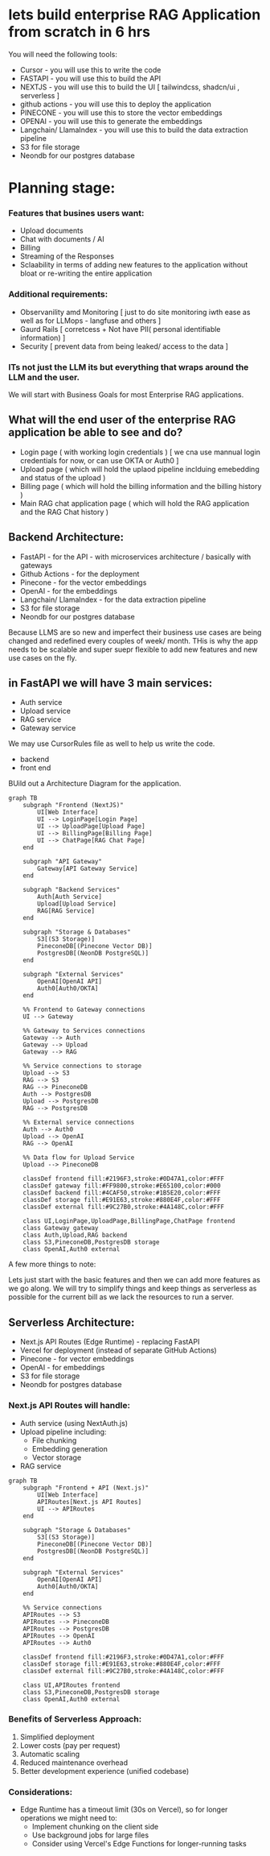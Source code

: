 # lets build enterprise RAG Application from scratch in 6 hrs

You will need the following tools:

- Cursor - you will use this to write the code
- FASTAPI - you will use this to build the API
- NEXTJS - you will use this to build the UI [ tailwindcss, shadcn/ui , serverless ]
- github actions - you will use this to deploy the application
- PINECONE - you will use this to store the vector embeddings
- OPENAI - you will use this to generate the embeddings
- Langchain/ LlamaIndex - you will use this to build the data extraction pipeline
- S3 for file storage
- Neondb for our postgres database

# Planning stage:

### Features that busines users want:

- Upload documents
- Chat with documents / AI
- Billing
- Streaming of the Responses
- Sclaability in terms of adding new features to the application without bloat or re-writing the entire application

### Additional requirements:

- Observanility amd Monitoring [ just to do site monitoring iwth ease as well as for LLMops - langfuse and others ]
- Gaurd Rails [ corretcess + Not have PII( personal identifiable information) ]
- Security [ prevent data from being leaked/ access to the data ]

### ITs not just the LLM its but everything that wraps around the LLM and the user.

We will start with Business Goals for most Enterprise RAG applications.

## What will the end user of the enterprise RAG application be able to see and do?

- Login page ( with working login credentials ) [ we cna use mannual login credentials for now, or can use OKTA or Auth0 ]
- Upload page ( which will hold the uplaod pipeline inclduing emebedding and status of the upload )
- Billing page ( which will hold the billing information and the billing history )
- Main RAG chat application page ( which will hold the RAG application and the RAG Chat history )

## Backend Architecture:

- FastAPI - for the API - with microservices architecture / basically with gateways
- Github Actions - for the deployment
- Pinecone - for the vector embeddings
- OpenAI - for the embeddings
- Langchain/ LlamaIndex - for the data extraction pipeline
- S3 for file storage
- Neondb for our postgres database

Because LLMS are so new and imperfect their business use cases are being changed and redefined every couples of week/ month.
THis is why the app needs to be scalable and super suepr flexible to add new features and new use cases on the fly.

## in FastAPI we will have 3 main services:

- Auth service
- Upload service
- RAG service
- Gateway service

We may use CursorRules file as well to help us write the code.

- backend
- front end

BUild out a Architecture Diagram for the application.

```mermaid
graph TB
    subgraph "Frontend (NextJS)"
        UI[Web Interface]
        UI --> LoginPage[Login Page]
        UI --> UploadPage[Upload Page]
        UI --> BillingPage[Billing Page]
        UI --> ChatPage[RAG Chat Page]
    end

    subgraph "API Gateway"
        Gateway[API Gateway Service]
    end

    subgraph "Backend Services"
        Auth[Auth Service]
        Upload[Upload Service]
        RAG[RAG Service]
    end

    subgraph "Storage & Databases"
        S3[(S3 Storage)]
        PineconeDB[(Pinecone Vector DB)]
        PostgresDB[(NeonDB PostgreSQL)]
    end

    subgraph "External Services"
        OpenAI[OpenAI API]
        Auth0[Auth0/OKTA]
    end

    %% Frontend to Gateway connections
    UI --> Gateway

    %% Gateway to Services connections
    Gateway --> Auth
    Gateway --> Upload
    Gateway --> RAG

    %% Service connections to storage
    Upload --> S3
    RAG --> S3
    RAG --> PineconeDB
    Auth --> PostgresDB
    Upload --> PostgresDB
    RAG --> PostgresDB

    %% External service connections
    Auth --> Auth0
    Upload --> OpenAI
    RAG --> OpenAI

    %% Data flow for Upload Service
    Upload --> PineconeDB

    classDef frontend fill:#2196F3,stroke:#0D47A1,color:#FFF
    classDef gateway fill:#FF9800,stroke:#E65100,color:#000
    classDef backend fill:#4CAF50,stroke:#1B5E20,color:#FFF
    classDef storage fill:#E91E63,stroke:#880E4F,color:#FFF
    classDef external fill:#9C27B0,stroke:#4A148C,color:#FFF

    class UI,LoginPage,UploadPage,BillingPage,ChatPage frontend
    class Gateway gateway
    class Auth,Upload,RAG backend
    class S3,PineconeDB,PostgresDB storage
    class OpenAI,Auth0 external
```

A few more things to note:

Lets just start with the basic features and then we can add more features as we go along. We will try to simplify things and keep things as serverless as possible for the current bill as we lack the resources to run a server.

## Serverless Architecture:

- Next.js API Routes (Edge Runtime) - replacing FastAPI
- Vercel for deployment (instead of separate GitHub Actions)
- Pinecone - for vector embeddings
- OpenAI - for embeddings
- S3 for file storage
- Neondb for postgres database

### Next.js API Routes will handle:

- Auth service (using NextAuth.js)
- Upload pipeline including:
  - File chunking
  - Embedding generation
  - Vector storage
- RAG service

```mermaid
graph TB
    subgraph "Frontend + API (Next.js)"
        UI[Web Interface]
        APIRoutes[Next.js API Routes]
        UI --> APIRoutes
    end

    subgraph "Storage & Databases"
        S3[(S3 Storage)]
        PineconeDB[(Pinecone Vector DB)]
        PostgresDB[(NeonDB PostgreSQL)]
    end

    subgraph "External Services"
        OpenAI[OpenAI API]
        Auth0[Auth0/OKTA]
    end

    %% Service connections
    APIRoutes --> S3
    APIRoutes --> PineconeDB
    APIRoutes --> PostgresDB
    APIRoutes --> OpenAI
    APIRoutes --> Auth0

    classDef frontend fill:#2196F3,stroke:#0D47A1,color:#FFF
    classDef storage fill:#E91E63,stroke:#880E4F,color:#FFF
    classDef external fill:#9C27B0,stroke:#4A148C,color:#FFF

    class UI,APIRoutes frontend
    class S3,PineconeDB,PostgresDB storage
    class OpenAI,Auth0 external
```

### Benefits of Serverless Approach:

1. Simplified deployment
2. Lower costs (pay per request)
3. Automatic scaling
4. Reduced maintenance overhead
5. Better development experience (unified codebase)

### Considerations:

- Edge Runtime has a timeout limit (30s on Vercel), so for longer operations we might need to:
  - Implement chunking on the client side
  - Use background jobs for large files
  - Consider using Vercel's Edge Functions for longer-running tasks
